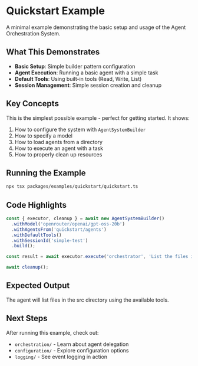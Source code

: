 # Quickstart Example

A minimal example demonstrating the basic setup and usage of the Agent Orchestration System.

## What This Demonstrates

- **Basic Setup**: Simple builder pattern configuration
- **Agent Execution**: Running a basic agent with a simple task
- **Default Tools**: Using built-in tools (Read, Write, List)
- **Session Management**: Simple session creation and cleanup

## Key Concepts

This is the simplest possible example - perfect for getting started. It shows:

1. How to configure the system with `AgentSystemBuilder`
2. How to specify a model
3. How to load agents from a directory
4. How to execute an agent with a task
5. How to properly clean up resources

## Running the Example

```bash
npx tsx packages/examples/quickstart/quickstart.ts
```

## Code Highlights

```typescript
const { executor, cleanup } = await new AgentSystemBuilder()
  .withModel('openrouter/openai/gpt-oss-20b')
  .withAgentsFrom('quickstart/agents')
  .withDefaultTools()
  .withSessionId('simple-test')
  .build();

const result = await executor.execute('orchestrator', 'List the files in the src directory');

await cleanup();
```

## Expected Output

The agent will list files in the src directory using the available tools.

## Next Steps

After running this example, check out:
- `orchestration/` - Learn about agent delegation
- `configuration/` - Explore configuration options
- `logging/` - See event logging in action
